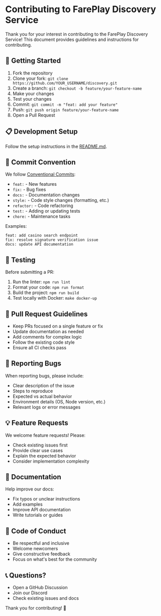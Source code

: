 # Contributing to FarePlay Discovery Service

Thank you for your interest in contributing to the FarePlay Discovery Service! This document provides guidelines and instructions for contributing.

## 🚀 Getting Started

1. Fork the repository
2. Clone your fork: `git clone https://github.com/YOUR_USERNAME/discovery.git`
3. Create a branch: `git checkout -b feature/your-feature-name`
4. Make your changes
5. Test your changes
6. Commit: `git commit -m "feat: add your feature"`
7. Push: `git push origin feature/your-feature-name`
8. Open a Pull Request

## 📋 Development Setup

Follow the setup instructions in the [README.md](README.md#installation).

## 🎯 Commit Convention

We follow [Conventional Commits](https://www.conventionalcommits.org/):

- `feat:` - New features
- `fix:` - Bug fixes
- `docs:` - Documentation changes
- `style:` - Code style changes (formatting, etc.)
- `refactor:` - Code refactoring
- `test:` - Adding or updating tests
- `chore:` - Maintenance tasks

Examples:
```
feat: add casino search endpoint
fix: resolve signature verification issue
docs: update API documentation
```

## 🧪 Testing

Before submitting a PR:

1. Run the linter: `npm run lint`
2. Format your code: `npm run format`
3. Build the project: `npm run build`
4. Test locally with Docker: `make docker-up`

## 📝 Pull Request Guidelines

- Keep PRs focused on a single feature or fix
- Update documentation as needed
- Add comments for complex logic
- Follow the existing code style
- Ensure all CI checks pass

## 🐛 Reporting Bugs

When reporting bugs, please include:

- Clear description of the issue
- Steps to reproduce
- Expected vs actual behavior
- Environment details (OS, Node version, etc.)
- Relevant logs or error messages

## 💡 Feature Requests

We welcome feature requests! Please:

- Check existing issues first
- Provide clear use cases
- Explain the expected behavior
- Consider implementation complexity

## 📖 Documentation

Help improve our docs:

- Fix typos or unclear instructions
- Add examples
- Improve API documentation
- Write tutorials or guides

## 🤝 Code of Conduct

- Be respectful and inclusive
- Welcome newcomers
- Give constructive feedback
- Focus on what's best for the community

## 📞 Questions?

- Open a GitHub Discussion
- Join our Discord
- Check existing issues and docs

Thank you for contributing! 🎉


